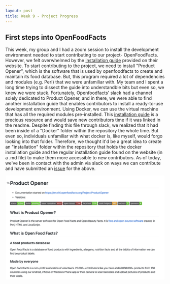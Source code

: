 ```yaml
---
layout: post
title: Week 9 - Project Progress
---
```


## First steps into OpenFoodFacts
This week, my group and I had a zoom session to install the development environment needed to start contributing to our project- OpenFoodFacts. However, we felt overwhelmed by the [installation guide](https://en.wiki.openfoodfacts.org/Product_Opener/Installation) provided on their website. To start contributing to the project, we need to install "Product Opener",  which is the software that is used by openfoodfacts to create and maintain its food database. But, this program required a lot of dependencies and modules (e.g. Perl) that we were unfamiliar with. My team and I spent a long time trying to dissect the guide into understandble bits but even so, we knew we were stuck. Fortunately, Openfoodfacts' slack had a channel solely dedicated to Product Opener, and in there, we were able to find another installation guide that enables contributors to install a ready-to-use development environment. Using Docker, we can use the virtual machine that has all the required modules pre-installed. This [installation guide](https://github.com/openfoodfacts/openfoodfacts-server/blob/master/docker/dev-environment-quick-start-guide.md) is a precious resource and would save new contributors time if it was linked in the readme. Despite finding this file through slack, we realized that it had been inside of a "Docker" folder within the repository the whole time. But even so, individuals unfamiliar with what docker is, like myself, would forgo looking into that folder. Therefore, we thought it'd be a great idea to create an "installation" folder within the repository that holds the docker installation guide and the regular installation guide found on the website (in a .md file) to make them more accessible to new contributors. As of today, we've been in contact with the admin via slack on ways we can contribute and have submitted an [issue](https://github.com/openfoodfacts/openfoodfacts-server/issues/3204) for the above.  

<p align = "center"><img src= "../images/po.png" width = "500"></p>
